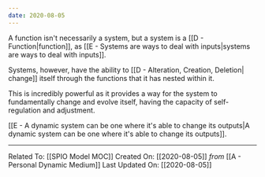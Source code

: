 ```yaml
---
date: 2020-08-05
---
```


A function isn't necessarily a system, but a system is a [[D - Function|function]], as  [[E - Systems are ways to deal with inputs|systems are ways to deal with inputs]]. 

Systems, however, have the ability to [[D - Alteration, Creation, Deletion| change]] itself through the functions that it has nested within it.  

This is incredibly powerful as it provides a way for the system to fundamentally change and evolve itself, having the capacity of self-regulation and adjustment. 

[[E - A dynamic system can be one where it's able to change its outputs|A dynamic system can be one where it's able to change its outputs]].

---

Related To: [[SPIO Model MOC]]
Created On: [[2020-08-05]] *from* [[A - Personal Dynamic Medium]]
Last Updated On: [[2020-08-05]]
